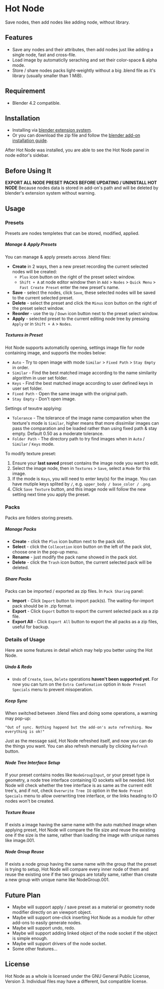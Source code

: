 Hot Node
========

Save nodes, then add nodes like adding node, without library.

Features
--------

- Save any nodes and their attributes, then add nodes just like adding a single node, fast and cross-file.
- Load image by automaticlly seraching and set their color-space & alpha mode.
- Store / share nodes packs light-weightly without a big .blend file as it's library (usually smaller than 1 MiB).


Requirement
--------

- Blender 4.2 compatible.


Installation
--------

- Installing via [blender extension system](https://extensions.blender.org/about/).
- Or you can download the zip file and follow the [blender add-on installation guide](https://docs.blender.org/manual/en/4.2/extensions/addons.html).

After Hot Node was installed, you are able to see the Hot Node panel in node editor's sidebar.


Before Using It
--------

**EXPORT ALL NODE PRESET PACKS BEFORE UPDATING / UNINSTALL HOT NODE**
Because nodes data is stored in add-on's path and will be deleted by blender's extension system without warning.

Usage
--------

### Presets
Presets are nodes templetes that can be stored, modified, applied.

##### Manage & Apply Presets
You can manage & apply presets across .blend files:
- **Create** in 2 ways, then a new preset recording the current selected nodes will be created:
    - ```Plus``` icon button on the right of the preset select window.
    - ```Shift + A``` at node editor window then in ```Add``` > ```Nodes``` > ```Quick Menu``` > ```Fast Create Preset``` enter the new preset's name.
- **Save** - select the nodes, click ```Save```, these selected nodes will be saved to the current selected preset.
- **Delete** - select the preset and click the ```Minus``` icon button on the right of the preset select window.
- **Reorder** - use the ```Up``` / ```Down``` icon button next to the preset select window.
- **Apply** - selected preset to the current editing node tree by pressing ```Apply``` or in ```Shift + A``` > ```Nodes```.

##### Textures in Preset
Hot Node supports automaticlly opening, settings image file for node containing image, and supports the modes below:
- ```Auto``` - Try to open image with mode ```Similar``` > ```Fixed Path``` > ```Stay Empty``` in order.
- ```Similar``` - Find the best matched image according to the name similarity algorithm in user set folder.
- ```Keys``` - Find the best matched image according to user defined keys in user set folder.
- ```Fixed Path``` - Open the same image with the original path.
- ```Stay Empty``` - Don't open image.

Settings of texutre applying:
- ```Tolerance``` - The tolerance of the image name comparation when the texture's mode is ```Similar```, higher means that more dissimilar images can pass the comparation and be loaded rather than using fixed path & stay empty. Default 0.50 as a moderate tolerance.
- ```Folder Path``` - The directory path to try find images when in ```Auto``` / ```Similar``` / ```Keys``` mode.

To modify texture preset:
1. Ensure your **last saved** preset contains the image node you want to edit.
2. Select the image node, then in ```Textures``` > ```Save```, select a ```Mode``` for this image.
3. If the mode is ```Keys```, you will need to enter key(s) for the image. You can have mutiple keys splited by ```/```, e.g. ```upper_body / base_color / .png```.
4. Click ```Save Texture``` button, and this image node will follow the new setting next time you apply the preset.


### Packs
Packs are folders storing presets.

##### Manage Packs
- **Create** - click the ```Plus``` icon button next to the pack slot.
- **Select** - click the ```Collecetion``` icon button on the left of the pack slot, choose one in the pop-up menu.
- **Rename** - just modify the pack name showed in the pack slot.
- **Delete** - click the ```Trash``` icon button, the current selected pack will be deleted.

##### Share Packs
Packs can be imported / exported as zip files. In ```Pack Sharing``` panel:
- **Import** - Click ```Import``` button to import pack(s). The waiting-for-import pack should be in .zip format.
- **Export** - Click ```Export``` button to export the current selected pack as a zip file.
- **Export All** - Click ```Export All``` button to export the all packs as a zip files, useful for backup.


### Details of Usage
Here are some features in detail which may help you better using the Hot Node.

##### Undo & Redo
- ```Undo``` of ```Create```, ```Save```, ```Delete``` operations **haven't been supported yet**. For now you can turn on the ```Extra Comformation``` option in ```Node Preset Specials``` menu to prevent misoperation.

##### Keep Sync
When switched between .blend files and doing some operations, a warning may pop-up:
```
"Out of sync. Nothing happend but the add-on's auto refreshing. Now everything is ok!"
```
Just as the message said, Hot Node refreshed itself, and now you can do the things you want.
You can also refresh menually by clicking ```Refresh``` button.

##### Node Tree Interface Setup
If your preset contains nodes like ```NodeGroupInput```, or your preset type is geometry, a node tree interface containing IO sockets will be needed. Hot Node will check whether the tree interface is as same as the current edit tree's, and if not, check ```Overwrite Tree IO``` option in the ```Node Preset Specials``` menu to allow overwriting tree interface, or the links heading to IO nodes won't be created.

##### Texture Reuse
If exists a image having the same name with the auto matched image when applying preset, Hot Node will compare the file size and reuse the existing one if the size is the same, rather than loading the image with unique names like image.001.

##### Node Group Reuse
If exists a node group having the same name with the group that the preset is trying to setup, Hot Node will compare every inner node of them and reuse the existing one if the two groups are totally same, rather than create a new group with unique name like NodeGroup.001.


Future Plan
--------

- Maybe will support apply / save preset as a material or geometry node modifier directly on an viewport object.
- Maybe will support one-click inserting Hot Node as a module for other add-ons to easily generate nodes.
- Maybe will support undo, redo.
- Maybe will support adding linked object of the node socket if the object is simple enough.
- Maybe will support drivers of the node socket.
- Some other features...


License
--------

Hot Node as a whole is licensed under the GNU General Public License, Version 3.
Individual files may have a different, but compatible license.